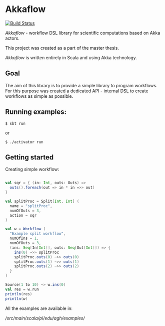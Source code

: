# **Akkaflow** #

[![Build Status](https://travis-ci.org/kkrzys/akkaflow.svg?branch=master)](https://travis-ci.org/kkrzys/akkaflow)

*Akkaflow* - workflow DSL library for scientific computations based on Akka actors.

This project was created as a part of the master thesis.

*Akkaflow* is written entirely in Scala and using Akka technology.

## Goal ##

The aim of this library is to provide a simple library to program workflows. For this purpose was created a dedicated API - internal DSL to create workflows as simple as possible.

## Running examples: ##

```
$ sbt run
```
 or 
```
$ ./activator run
```

## Getting started ##

Creating simple workflow:


```Scala

val sqr = { (in: Int, outs: Outs) =>
  outs().foreach(out => in * in =>> out)
}

val splitProc = Split[Int, Int] (
  name = "splitProc",
  numOfOuts = 3,
  action = sqr
)

val w = Workflow (
  "Example split workflow",
  numOfIns = 1,
  numOfOuts = 3,
  (ins: Seq[In[Int]], outs: Seq[Out[Int]]) => {
    ins(0) ~>> splitProc
    splitProc.outs(0) ~>> outs(0)
    splitProc.outs(1) ~>> outs(1)
    splitProc.outs(2) ~>> outs(2)
  }
)

Source(1 to 10) ~> w.ins(0)
val res = w.run
println(res)
println(w)
```

All the examples are available in: 

*/src/main/scala/pl/edu/agh/examples/*